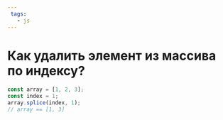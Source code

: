 ```yaml
---
 tags:
   - js
---
```



# Как удалить элемент из массива по индексу?

```js
const array = [1, 2, 3];
const index = 1;
array.splice(index, 1);
// array == [1, 3]
```

